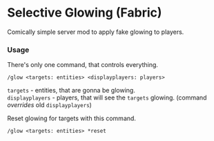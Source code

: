# Selective Glowing (Fabric)
Comically simple server mod to apply fake glowing to players. 

### Usage
There's only one command, that controls everything.
```
/glow <targets: entities> <displayplayers: players>
```
`targets` - entities, that are gonna be glowing.\
`displayplayers` - players, that will see the `targets` glowing. (command *overrides* old `displayplayers`)

Reset glowing for targets with this command.
```
/glow <targets: entities> *reset
```